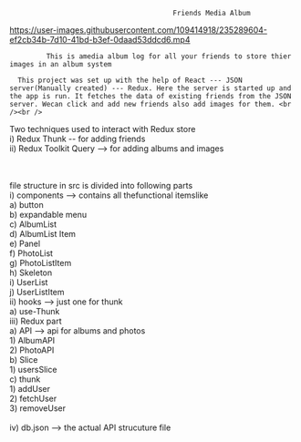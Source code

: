                                             Friends Media Album




https://user-images.githubusercontent.com/109414918/235289604-ef2cb34b-7d10-41bd-b3ef-0daad53ddcd6.mp4




             This is amedia album log for all your friends to store thier images in an album system

      This project was set up with the help of React --- JSON server(Manually created) --- Redux. Here the server is started up and the app is run. It fetches the data of existing friends from the JSON server. Wecan click and add new friends also add images for them. <br /><br />

Two techniques used to interact with Redux store <br />
           i) Redux Thunk -- for adding friends<br />
           ii) Redux Toolkit Query --> for adding albums and images<br /><br /><br />


file structure in src is divided into following parts<br />
i) components --> contains all thefunctional itemslike<br />
                            a) button<br />
                            b) expandable menu<br />
                            c) AlbumList<br />
                            d) AlbumList Item<br />
                            e) Panel<br />
                            f) PhotoList<br />
                            g) PhotoListItem<br />
                            h) Skeleton<br />
                            i) UserList<br />
                            j) UserListItem<br />
ii) hooks --> just one for thunk<br />
                            a) use-Thunk<br />
iii) Redux part <br />
            a) API --> api for albums and photos<br />
                 1) AlbumAPI<br />
                 2) PhotoAPI<br />
            b) Slice<br />
                 1) usersSlice<br />
            c) thunk<br />
                 1) addUser<br />
                 2) fetchUser<br />
                 3) removeUser<br />
<br />
iv) db.json --> the actual API strucuture file<br />

